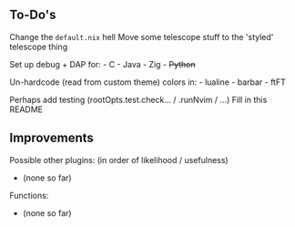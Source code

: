 To-Do's
-------

Change the `default.nix` hell
Move some telescope stuff to the 'styled' telescope thing

Set up debug + DAP for:
    - C
    - Java
    - Zig
    - ~~Python~~

Un-hardcode (read from custom theme) colors in:
    - lualine
    - barbar
    - ftFT

Perhaps add testing (rootOpts.test.check... / .runNvim / ...)
Fill in this README <!-- TODO: -->

Improvements
------------
Possible other plugins: (in order of likelihood / usefulness)
- (none so far)

Functions:
- (none so far)
